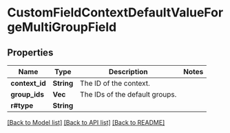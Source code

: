 # CustomFieldContextDefaultValueForgeMultiGroupField

## Properties

Name | Type | Description | Notes
------------ | ------------- | ------------- | -------------
**context_id** | **String** | The ID of the context. | 
**group_ids** | **Vec<String>** | The IDs of the default groups. | 
**r#type** | **String** |  | 

[[Back to Model list]](../README.md#documentation-for-models) [[Back to API list]](../README.md#documentation-for-api-endpoints) [[Back to README]](../README.md)


